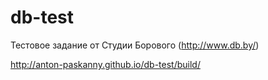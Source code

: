# db-test

Тестовое задание от Студии Борового (http://www.db.by/)

http://anton-paskanny.github.io/db-test/build/
